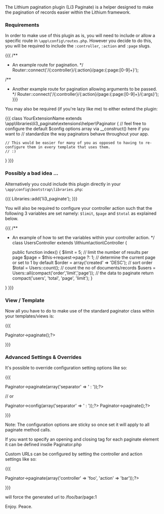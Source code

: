 The Lithium pagination plugin (Li3 Paginate) is a helper designed to make the pagination of records easier within
the Lithium framework.

### Requirements

In order to make use of this plugin as is, you will need to include or allow a specific route
in `\app\config\routes.php`. However you decide to do this, you will be required to include the `:controller`,
`:action` and `:page` slugs.

{{{
/**
 * An example route for pagination.
 */
Router::connect('/{:controller}/{:action}/page:{:page:[0-9]+}');

/**
 * Another example route for pagination allowing arguments to be passed.
 */
Router::connect('/{:controller}/{:action}/page:{:page:[0-9]+}/{:args}');
}}}

You may also be required (if you're lazy like me) to either extend the plugin:

{{{
class YourExtensionName extends \app\libraries\li3_paginate\extensions\helper\Paginator {
	// feel free to configure the default $config options array via __construct() here if you want to
	// standardize the way paginators behave throughout your app.

	// This would be easier for many of you as opposed to having to re-configure them in every template that uses them.
	// :)
}
}}}

### Possibly a bad idea ...

Alternatively you could include this plugin directly in your `\app\config\bootstrap\libraries.php`:

{{{
Libraries::add('li3_paginate');
}}}

You will also be required to configure your controller action such that the following 3 variables are set namely:
`$limit`, `$page` and `$total` as explained below.

{{{
/**
 * An example of how to set the variables within your controller action.
 */
class UsersController extends \lithium\action\Controller {

	public function index() {
		$limit = 5; // limit the number of results per page
		$page = $this->request->page ?: 1; // determine the current page or set to 1 by default
		$order = array('created' => 'DESC'); // sort order
		$total = Users::count(); // count the no of documents/records
		$users = Users::all(compact('order','limit','page')); // the data to paginate
		return compact('users', 'total', 'page', 'limit');
	}

}
}}}

### View / Template

Now all you have to do to make use of the standard paginator class within your templates/views is:

{{{
<?=$this->Paginator->paginate();?>
}}}

### Advanced Settings & Overrides

It's possible to override configuration setting options like so:

{{{
<?=$this->Paginator->paginate(array('separator' => ' : '));?>
// or
<?=$this->Paginator->config(array('separator' => ' : '));?>
<?=$this->Paginator->paginate();?>
}}}

Note: The configuration options are sticky so once set it will apply to all paginate method calls.

If you want to specify an opening and closing tag for each paginate element it can be defined insdie Paginator.php

Custom URLs can be configured by setting the controller and action settings like so: 

{{{
<?=$this->Paginator->paginate(array('controller' => 'foo', 'action' => 'bar'));?>
}}}

will force the generated url to /foo/bar/page:1

Enjoy. Peace.
